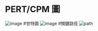 # PERT/CPM 圖
![image](https://user-images.githubusercontent.com/101780494/193764263-eee1b5c3-2264-44fb-bf89-abc7de4215f3.png)
#甘特圖
![image](https://user-images.githubusercontent.com/101780494/193777245-e1785a5d-ce22-44bf-a006-d098fb3ba137.png)
#關鍵路徑
![path](https://user-images.githubusercontent.com/101780494/193777995-68248bdd-7b32-47be-a114-b026208c62b0.jpg)

